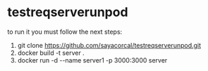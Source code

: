 # testreqserverunpod

to run it you must follow the next steps:
1) git clone https://github.com/sayacorcal/testreqserverunpod.git
2) docker build -t server .
3) docker run -d --name server1 -p 3000:3000 server
